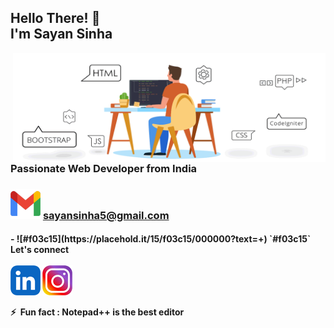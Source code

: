 <h2 align="left">Hello There! 👋 <br />I'm Sayan Sinha</h2>
<img align="right" src="images/website.gif" width="500" height="175" />

<h3 align="left">
  Passionate Web Developer from India
</h3>

<h3 align="left">
   <img src="images/logo/gmail.png" alt="sayansinha5" height="48" width="48" />
  <a vheight="12" href="mailto:sayansinha5@gmail.com">
  sayansinha5@gmail.com</a>
 </h3>

<h4 align="left">
 - ![#f03c15](https://placehold.it/15/f03c15/000000?text=+) `#f03c15`
 Let's connect<br /><br />
<a href="https://linkedin.com/in/sayansinha5" target="blank"><img align="center" src="images/logo/linkedin.png" alt="Linked In" height="48" width="48" target="_blank" /></a>
<a href="https://instagram.com/mrsupermb" target="blank"><img align="center" src="images/logo/insta.png" alt="mrsupermb" height="48" width="48" target="_blank" /></a>
  <br /><br />
⚡ &nbsp;Fun fact : Notepad++ is the best editor<br />
</h4>

